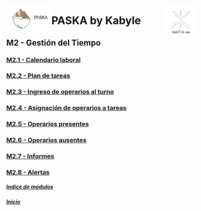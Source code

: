 <!---![LogoKabyle-Sinfondo-palabraKabYle](https://github.com/kabyleuy/kabyle2/blob/main/resources/LogoKabyle-Sinfondo-palabraKabYle.png?raw=true)--->
<!---![PalabraKabyle](resources/LogoKabyle-Sinfondo-palabraKabYle.png)--->

<img
  width="80"
  src="resources/LogoKabyle-Sinfondo-palabraKabYle.png"
  alt="Alt text"
  title="Optional title"
  style="display: inline-block; margin: 0 auto; max-width: 300px"
  align=right>


<img
  width="120"
  src="resources/Logo1-paska-CHCH.jpg"
  alt="Alt text"
  title="Optional title"
  style="display: inline-block; margin: 0 auto; max-width: 300px"
  align=left>
  
<!---![Logo1-paska-CHCH](https://user-images.githubusercontent.com/111294790/187100277-dbd68fe2-9f6e-4175-b8bc-5bff73e4aed4.jpg)--->
# PASKA by Kabyle
## M2 - Gestión del Tiempo
###
### [M2.1 - Calendario laboral](./M2.1-CalendarioLaboral.md)
### [M2.2 - Plan de tareas](./M2.2_PlanTareas.md)
### [M2.3 - Ingreso de operarios al turno](./M2.3_IngresoOperariosTurno.md)
### [M2.4 - Asignación de operarios a tareas](./M2.4_AsignacionOperariosATareas.md)
### [M2.5 - Operarios presentes](./M2.5_OperariosPresentes.md)
### [M2.6 - Operarios ausentes](./M2.6_OperariosAusentes.md)
### [M2.7 - Informes](./M2.7_Informes_caratula.md)
### [M2.8 - Alertas](./M2.8_Alertas.md)

##### [Indice de módulos](./ManualUsuario.md) 
##### [Inicio](./README.md)  
<!---#### [Contacto](./Contacto.md)--->
 
